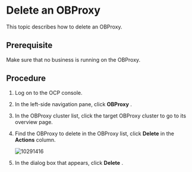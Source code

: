 Delete an OBProxy 
======================================

This topic describes how to delete an OBProxy. 

Prerequisite 
---------------------------------

Make sure that no business is running on the OBProxy.

Procedure 
------------------------------

1. Log on to the OCP console.

   

2. In the left-side navigation pane, click **OBProxy** .

   

3. In the OBProxy cluster list, click the target OBProxy cluster to go to its overview page.

   

4. Find the OBProxy to delete in the OBProxy list, click **Delete** in the **Actions** column.

   ![10291416](https://help-static-aliyun-doc.aliyuncs.com/assets/img/en-US/2559917361/p345744.png)
   

5. In the dialog box that appears, click **Delete** .

   



